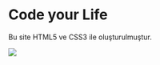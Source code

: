 <h1>Code your Life</h1>
<p>Bu site HTML5 ve CSS3 ile oluşturulmuştur.</p>
<img src="/images/ezgif.com-gif-maker(4).gif">